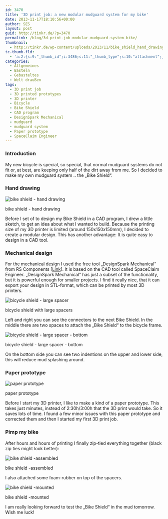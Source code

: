 ```yaml
---
id: 3470
title: '3D print job: a new modular mudguard system for my bike'
date: 2013-11-17T18:10:56+00:00
author: SES
layout: post
guid: http://tinkr.de/?p=3470
permalink: /blog/3d-print-job-modular-mudguard-system-bike/
thumbnail:
  - http://tinkr.de/wp-content/uploads/2013/11/bike_shield_hand_drawing_sml.jpg
tc-thumb-fld:
  - 'a:2:{s:9:"_thumb_id";i:3486;s:11:"_thumb_type";s:10:"attachment";}'
categories:
  - Allgemeines
  - Basteln
  - Gebasteltes
  - Welt draußen
tags:
  - 3D print job
  - 3D printed prototypes
  - 3D printer
  - Bicycle
  - Bike Shield
  - CAD program
  - DesignSpark Mechanical
  - mudguard
  - mudguard system
  - Paper prototype
  - SpaceClaim Engineer
---
```

### Introduction

My new bicycle is special, so special, that normal mudguard systems do not fit or, at best, are keeping only half of the dirt away from me.
So I decided to make my own mudguard system .. the &#8222;Bike Shield&#8220;.

### Hand drawing

<div id="attachment_3475" style="width: 616px" >
  <img aria-describedby="caption-attachment-3475" loading="lazy" src="/assets/2013/11/bike_shield_hand_drawing.jpg" alt="bike shield - hand drawing"    />

  <p id="caption-attachment-3475" >
    bike shield - hand drawing
  </p>
</div>

Before I set of to design my Bike Shield in a CAD program, I drew a little sketch, to get an idea about what I wanted to build. Because the printing size of my 3D printer is limited (around 150x150x150mm), I decided to create a modular design. This has another advantage: It is quite easy to design in a CAD tool.

### Mechanical design

For the mechanical design I used the free tool &#8222;DesignSpark Mechanical&#8220; from RS Components [[Link](http://www.designspark.com/eng/nodes/view/type:page/slug:mechanical)]. It is based on the CAD tool called SpaceClaim Engineer. &#8222;DesignSpark Mechanical&#8220; has just a subset of the functionality, but it is powerful enough for smaller projects.
I find it really nice, that it can export your design in STL-format, which can be printed by most 3D printers.

<div id="attachment_3478" style="width: 616px" >
  <img aria-describedby="caption-attachment-3478" loading="lazy" src="/assets/2013/11/bicycle_shield_hoch_v0_2_131116.jpg" alt="bicycle shield - large spacer"    />

  <p id="caption-attachment-3478" >
    bicycle shield with large spacers
  </p>
</div>

Left and right you can see the connectors to the next Bike Shield. In the middle there are two spaces to attach the &#8222;Bike Shield&#8220; to the bicycle frame.

<div id="attachment_3483" style="width: 616px" >
  <img aria-describedby="caption-attachment-3483" loading="lazy" src="/assets/2013/11/bicycle_shield_hoch_btm_v0_2_131116.jpg" alt="bicycle shield - large spacer - bottom"    />

  <p id="caption-attachment-3483" >
    bicycle shield - large spacer - bottom
  </p>
</div>

On the bottom side you can see two indentions on the upper and lower side, this will reduce mud splashing around.

### Paper prototype

<div id="attachment_3481" style="width: 616px" >
  <img aria-describedby="caption-attachment-3481" loading="lazy" src="/assets/2013/11/bike_shield_paper_prototype.jpg" alt="paper prototype"    />

  <p id="caption-attachment-3481" >
    paper prototype
  </p>
</div>


Before I start my 3D printer, I like to make a kind of a paper prototype. This takes just minutes, instead of 2:30h/3:00h that the 3D print would take. So it saves lots of time. I found a few minor issues with this paper prototype and corrected them and then I started my first 3D print job.

### Pimp my bike

After hours and hours of printing I finally zip-tied everything together (black zip ties might look better):


<div id="attachment_3474" style="width: 616px" >
  <img aria-describedby="caption-attachment-3474" loading="lazy" src="/assets/2013/11/bike_shield_assembled.jpg" alt="bike shield -assembled"    />

  <p id="caption-attachment-3474" >
    bike shield -assembled
  </p>
</div>

I also attached some foam-rubber on top of the spacers.

<div id="attachment_3480" style="width: 616px" >
  <img aria-describedby="caption-attachment-3480" loading="lazy" src="/assets/2013/11/bike_shield_mounted2.jpg" alt="bike shield -mounted"    />

  <p id="caption-attachment-3480" >
    bike shield -mounted
  </p>
</div>

I am really looking forward to test the &#8222;Bike Shield&#8220; in the mud tomorrow. Wish me luck!
